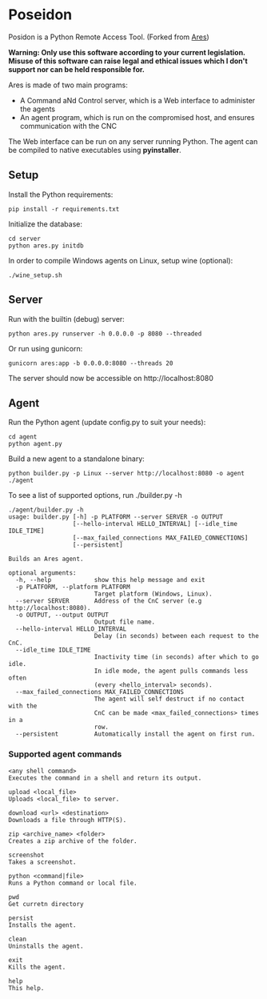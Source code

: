# Poseidon

Posidon is a Python Remote Access Tool. (Forked from [Ares](https://github.com/sweetsoftware/Ares))

__Warning: Only use this software according to your current legislation. Misuse of this software can raise legal and ethical issues which I don't support nor can be held responsible for.__

Ares is made of two main programs:

- A Command aNd Control server, which is a Web interface to administer the agents
- An agent program, which is run on the compromised host, and ensures communication with the CNC

The Web interface can be run on any server running Python. The agent can be compiled to native executables using **pyinstaller**.

## Setup

Install the Python requirements:

```
pip install -r requirements.txt
```

Initialize the database:

```
cd server
python ares.py initdb
```

In order to compile Windows agents on Linux, setup wine (optional):

```
./wine_setup.sh
```

## Server

Run with the builtin (debug) server:

```
python ares.py runserver -h 0.0.0.0 -p 8080 --threaded
```

Or run using gunicorn:

```
gunicorn ares:app -b 0.0.0.0:8080 --threads 20
```

The server should now be accessible on http://localhost:8080

## Agent

Run the Python agent (update config.py to suit your needs):

```
cd agent
python agent.py
```

Build a new agent to a standalone binary:

```
python builder.py -p Linux --server http://localhost:8080 -o agent
./agent
``` 

To see a list of supported options, run ./builder.py -h

```
./agent/builder.py -h
usage: builder.py [-h] -p PLATFORM --server SERVER -o OUTPUT
                  [--hello-interval HELLO_INTERVAL] [--idle_time IDLE_TIME]
                  [--max_failed_connections MAX_FAILED_CONNECTIONS]
                  [--persistent]

Builds an Ares agent.

optional arguments:
  -h, --help            show this help message and exit
  -p PLATFORM, --platform PLATFORM
                        Target platform (Windows, Linux).
  --server SERVER       Address of the CnC server (e.g http://localhost:8080).
  -o OUTPUT, --output OUTPUT
                        Output file name.
  --hello-interval HELLO_INTERVAL
                        Delay (in seconds) between each request to the CnC.
  --idle_time IDLE_TIME
                        Inactivity time (in seconds) after which to go idle.
                        In idle mode, the agent pulls commands less often
                        (every <hello_interval> seconds).
  --max_failed_connections MAX_FAILED_CONNECTIONS
                        The agent will self destruct if no contact with the
                        CnC can be made <max_failed_connections> times in a
                        row.
  --persistent          Automatically install the agent on first run.
```

### Supported agent commands

```
<any shell command>
Executes the command in a shell and return its output.

upload <local_file>
Uploads <local_file> to server.

download <url> <destination>
Downloads a file through HTTP(S).

zip <archive_name> <folder>
Creates a zip archive of the folder.

screenshot
Takes a screenshot.

python <command|file>
Runs a Python command or local file.

pwd
Get curretn directory

persist
Installs the agent.

clean
Uninstalls the agent.

exit
Kills the agent.

help
This help.
```
